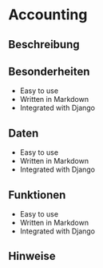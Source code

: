 <!-- source/Accounting.md -->

# Accounting

## Beschreibung


## Besonderheiten

- Easy to use
- Written in Markdown
- Integrated with Django

## Daten

- Easy to use
- Written in Markdown
- Integrated with Django

## Funktionen

- Easy to use
- Written in Markdown
- Integrated with Django

## Hinweise

